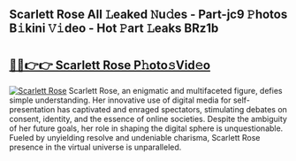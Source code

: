 ## Scarlett Rose All 𝙻eaked 𝙽u𝚍es - Part-jc9 𝙿hotos B𝚒kini 𝚅𝚒deo - Hot 𝙿art 𝙻eaks BRz1b

# <h2><a href="http://ld02bn.urlbe.top/?page=Scarlett+Rose">🔗🔗👉👉 Scarlett Rose P𝚑oto𝚜Vid𝚎o</a></h2>

[![Scarlett Rose](https://i.imgur.com/eBuTRDB.gif)](http://ld02bn.urlbe.top/?page=Scarlett+Rose)
Scarlett Rose, an enigmatic and multifaceted figure, defies simple understanding. Her innovative use of digital media for self-presentation has captivated and enraged spectators, stimulating debates on consent, identity, and the essence of online societies. Despite the ambiguity of her future goals, her role in shaping the digital sphere is unquestionable. Fueled by unyielding resolve and undeniable charisma, Scarlett Rose presence in the virtual universe is unparalleled.
